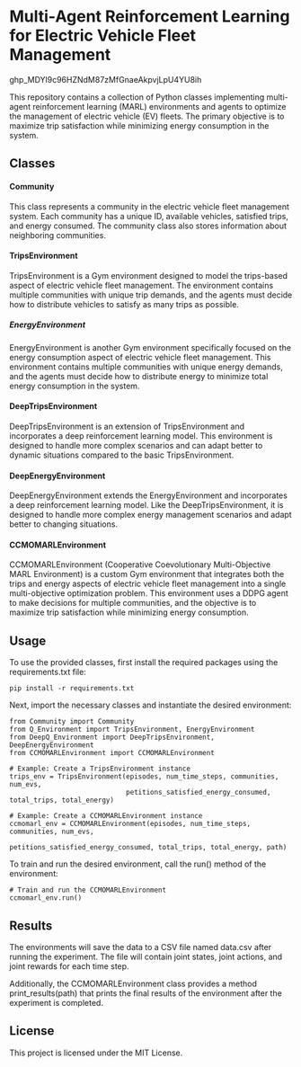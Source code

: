 # Multi-Agent Reinforcement Learning for Electric Vehicle Fleet Management
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

This repository contains a collection of Python classes implementing multi-agent reinforcement learning (MARL) environments and agents to optimize the management of electric vehicle (EV) fleets. The primary objective is to maximize trip satisfaction while minimizing energy consumption in the system.

## Classes
#### Community
This class represents a community in the electric vehicle fleet management system. Each community has a unique ID, available vehicles, satisfied trips, and energy consumed. The community class also stores information about neighboring communities.

#### TripsEnvironment
TripsEnvironment is a Gym environment designed to model the trips-based aspect of electric vehicle fleet management. The environment contains multiple communities with unique trip demands, and the agents must decide how to distribute vehicles to satisfy as many trips as possible.

##### EnergyEnvironment
EnergyEnvironment is another Gym environment specifically focused on the energy consumption aspect of electric vehicle fleet management. This environment contains multiple communities with unique energy demands, and the agents must decide how to distribute energy to minimize total energy consumption in the system.

#### DeepTripsEnvironment
DeepTripsEnvironment is an extension of TripsEnvironment and incorporates a deep reinforcement learning model. This environment is designed to handle more complex scenarios and can adapt better to dynamic situations compared to the basic TripsEnvironment.

#### DeepEnergyEnvironment
DeepEnergyEnvironment extends the EnergyEnvironment and incorporates a deep reinforcement learning model. Like the DeepTripsEnvironment, it is designed to handle more complex energy management scenarios and adapt better to changing situations.

#### CCMOMARLEnvironment
CCMOMARLEnvironment (Cooperative Coevolutionary Multi-Objective MARL Environment) is a custom Gym environment that integrates both the trips and energy aspects of electric vehicle fleet management into a single multi-objective optimization problem. This environment uses a DDPG agent to make decisions for multiple communities, and the objective is to maximize trip satisfaction while minimizing energy consumption.

## Usage
To use the provided classes, first install the required packages using the requirements.txt file:

```
pip install -r requirements.txt
```
Next, import the necessary classes and instantiate the desired environment:

```
from Community import Community
from Q_Environment import TripsEnvironment, EnergyEnvironment
from DeepQ_Environment import DeepTripsEnvironment, DeepEnergyEnvironment
from CCMOMARLEnvironment import CCMOMARLEnvironment

# Example: Create a TripsEnvironment instance
trips_env = TripsEnvironment(episodes, num_time_steps, communities, num_evs,
                             petitions_satisfied_energy_consumed, total_trips, total_energy)

# Example: Create a CCMOMARLEnvironment instance
ccmomarl_env = CCMOMARLEnvironment(episodes, num_time_steps, communities, num_evs,
                                   petitions_satisfied_energy_consumed, total_trips, total_energy, path)

```

To train and run the desired environment, call the run() method of the environment:
```
# Train and run the CCMOMARLEnvironment
ccmomarl_env.run()
```

## Results
The environments will save the data to a CSV file named data.csv after running the experiment. The file will contain joint states, joint actions, and joint rewards for each time step.

Additionally, the CCMOMARLEnvironment class provides a method print_results(path) that prints the final results of the environment after the experiment is completed.

## License
This project is licensed under the MIT License.